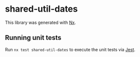 # shared-util-dates

This library was generated with [Nx](https://nx.dev).

## Running unit tests

Run `nx test shared-util-dates` to execute the unit tests via [Jest](https://jestjs.io).
